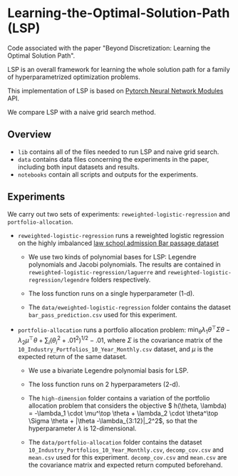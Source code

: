 # Learning-the-Optimal-Solution-Path (LSP)

Code associated with the paper "Beyond Discretization: Learning the Optimal Solution Path".

LSP is an overall framework for learning the whole solution path for a family of hyperparametrized optimization problems. 

This implementation of LSP is based on [Pytorch Neural Network Modules](https://pytorch.org/docs/stable/generated/torch.nn.Module.html) API.

We compare LSP with a naive grid search method.

## Overview

- `lib` contains all of the files needed to run LSP and naive grid search.
- `data` contains data files concerning the experiments in the paper, including both input datasets and results.
- `notebooks` contain all scripts and outputs for the experiments.

## Experiments

We carry out two sets of experiments: `reweighted-logistic-regression` and `portfolio-allocation`.

* `reweighted-logistic-regression` runs a reweighted logistic regression on the highly imbalanced [law school admission Bar passage dataset](https://www.kaggle.com/datasets/danofer/law-school-admissions-bar-passage?resource=download)
   
  - We use two kinds of polynomial bases for LSP: Legendre polynomials and Jacobi polynomials. The results are contained in `reweighted-logistic-regression/laguerre` and `reweighted-logistic-regression/legendre` folders respectively.

  - The loss function runs on a single hyperparameter (1-d).
      
  - The `data/eweighted-logistic-regression` folder contains the dataset `bar_pass_prediction.csv` used for this experiment.
    

 
    
  
* `portfolio-allocation` runs a portfolio allocation problem: $\min_\theta \lambda_1\theta^\top \Sigma \theta - \lambda_2 \mu^\top \theta + \sum_i (\theta_i^2 + .01^2)^{1/2} - .01$, where $\Sigma$ is the covariance matrix of the `10_Industry_Portfolios_10_Year_Monthly.csv` dataset, and $\mu$ is the expected return of the same dataset. 

  - We use a bivariate Legendre polynomial basis for LSP.
 
  - The loss function runs on 2 hyperparameters (2-d).
 
  - The `high-dimension` folder contains a variation of the portfolio allocation problem that considers the objective $ h(\theta, \lambda) =  -\lambda_1 \cdot \mu^\top \theta + \lambda_2 \cdot \theta^\top \Sigma \theta + \|\theta -\lambda_{3:12}\|_2^2$, so that the hyperparameter $\lambda$ is 12-dimensional.
    
  - The `data/portfolio-allocation` folder contains the dataset `10_Industry_Portfolios_10_Year_Monthly.csv`, `decomp_cov.csv` and `mean.csv` used for this experiment. `decomp_cov.csv` and `mean.csv` are the covariance matrix and expected return computed beforehand.

